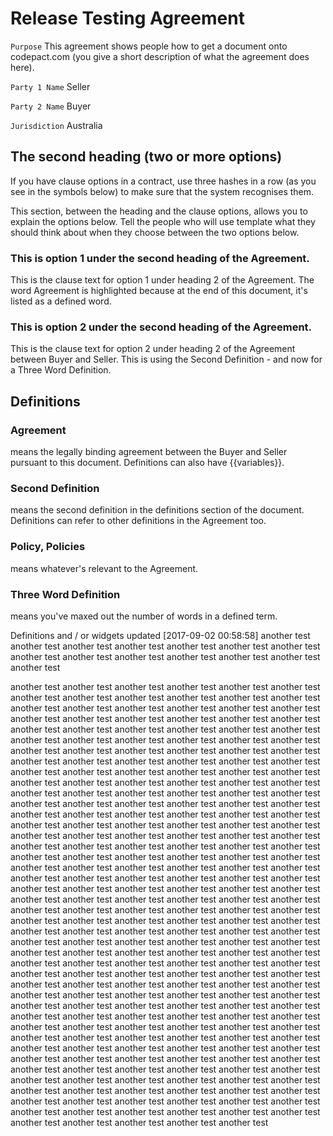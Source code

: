 # Release Testing Agreement

`Purpose` This agreement shows people how to get a document onto codepact.com (you give a short description of what the agreement does here).

`Party 1 Name` Seller

`Party 2 Name` Buyer

`Jurisdiction` Australia

## The second heading (two or more options)

If you have clause options in a contract, use three hashes in a row (as you see in the symbols below) to make sure that the system recognises them.

This section, between the heading and the clause options, allows you to explain the options below.  Tell the people who will use template what they should think about when they choose between the two options below.

### This is option 1 under the second heading of the Agreement.

This is the clause text for option 1 under heading 2 of the Agreement.  The word Agreement is highlighted because at the end of this document, it's listed as a defined word.

### This is option 2 under the second heading of the Agreement.

This is the clause text for option 2 under heading 2 of the Agreement between Buyer and Seller.  This is using the Second Definition - and now for a Three Word Definition.

## Definitions

### Agreement
means the legally binding agreement between the Buyer and Seller pursuant to this document.  Definitions can also have {{variables}}.

### Second Definition
means the second definition in the definitions section of the document.  Definitions can refer to other definitions in the Agreement too.

### Policy, Policies
means whatever's relevant to the Agreement.

### Three Word Definition
means you've maxed out the number of words in a defined term.

Definitions and / or widgets updated [2017-09-02 00:58:58]
another test
another test
another test
another test
another test
another test
another test
another test
another test
another test
another test
another test
another test
another test

another test
another test
another test
another test
another test
another test
another test
another test
another test
another test
another test
another test
another test
another test
another test
another test
another test
another test
another test
another test
another test
another test
another test
another test
another test
another test
another test
another test
another test
another test
another test
another test
another test
another test
another test
another test
another test
another test
another test
another test
another test
another test
another test
another test
another test
another test
another test
another test
another test
another test
another test
another test
another test
another test
another test
another test
another test
another test
another test
another test
another test
another test
another test
another test
another test
another test
another test
another test
another test
another test
another test
another test
another test
another test
another test
another test
another test
another test
another test
another test
another test
another test
another test
another test
another test
another test
another test
another test
another test
another test
another test
another test
another test
another test
another test
another test
another test
another test
another test
another test
another test
another test
another test
another test
another test
another test
another test
another test
another test
another test
another test
another test
another test
another test
another test
another test
another test
another test
another test
another test
another test
another test
another test
another test
another test
another test
another test
another test
another test
another test
another test
another test
another test
another test
another test
another test
another test
another test
another test
another test
another test
another test
another test
another test
another test
another test
another test
another test
another test
another test
another test
another test
another test
another test
another test
another test
another test
another test
another test
another test
another test
another test
another test
another test
another test
another test
another test
another test
another test
another test
another test
another test
another test
another test
another test
another test
another test
another test
another test
another test
another test
another test
another test
another test
another test
another test
another test
another test
another test
another test
another test
another test
another test
another test
another test
another test
another test
another test
another test
another test
another test
another test
another test
another test
another test
another test
another test
another test
another test
another test
another test
another test
another test
another test
another test
another test
another test
another test
another test
another test
another test
another test
another test
another test
another test
another test
another test
another test
another test
another test
another test
another test
another test
another test
another test
another test
another test
another test
another test
another test
another test
another test
another test
another test
another test
another test
another test
another test
another test
another test
another test